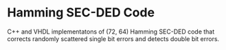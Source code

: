 # Hamming SEC-DED Code

C++ and VHDL implementatons of (72, 64) Hamming SEC-DED code that corrects randomly scattered single bit errors and detects double bit errors.
